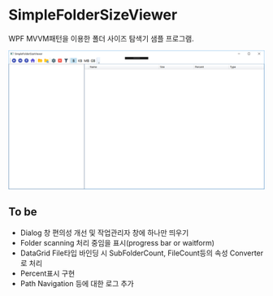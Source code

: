 # SimpleFolderSizeViewer
WPF MVVM패턴을 이용한 폴더 사이즈 탐색기 샘플 프로그램.

![1547127899534](https://github.com/Jay1127/SimpleFolderSizeViewer/blob/develop/Doc/UI.png)



## To be

- Dialog 창 편의성 개선 및 작업관리자 창에 하나만 띄우기
- Folder scanning 처리 중임을 표시(progress bar or waitform)
- DataGrid File타입 바인딩 시 SubFolderCount, FileCount등의 속성 Converter로 처리
- Percent표시 구현
- Path Navigation 등에 대한 로그 추가



